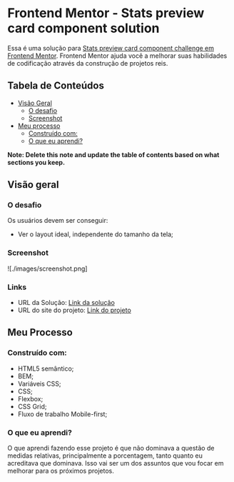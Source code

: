 # Frontend Mentor - Stats preview card component solution

Essa é uma solução para [Stats preview card component challenge em Frontend Mentor](https://www.frontendmentor.io/challenges/stats-preview-card-component-8JqbgoU62). Frontend Mentor
ajuda você a melhorar suas habilidades de codificação através da construção de projetos reis.

## Tabela de Conteúdos

- [Visão Geral](#visao-geral)
  - [O desafio](#o-desafio)
  - [Screenshot](#screenshot)
- [Meu processo](#meu-processo)
  - [Construído com:](#construido-com)
  - [O que eu aprendi?](#o-que-eu-aprendi)

**Note: Delete this note and update the table of contents based on what sections you keep.**

## Visão geral

### O desafio

Os usuários devem ser conseguir:

- Ver o layout ideal, independente do tamanho da tela;

### Screenshot

![./images/screenshot.png]

### Links

- URL da Solução: [Link da solução](https://github.com/jonatanssouza/stats-preview-card-component)
- URL do site do projeto: [Link do projeto](https://jonatanssouza.github.io/stats-preview-card-component/)

## Meu Processo

### Construído com:

- HTML5 semântico;
- BEM;
- Variáveis CSS;
- CSS;
- Flexbox;
- CSS Grid;
- Fluxo de trabalho Mobile-first;

### O que eu aprendi?

O que aprendi fazendo esse projeto é que não dominava a questão de medidas relativas, principalmente a porcentagem, tanto quanto eu acreditava que dominava. Isso vai ser um dos assuntos que vou focar em melhorar para os próximos projetos.